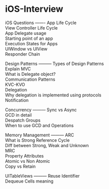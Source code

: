 # iOS-Interview

iOS Questions
——-
App Life Cycle <br />
View Controller Life Cycle <br />
App Delegate usage <br />
Starting point of an app <br />
Execution States for Apps <br />
UIWindow vs UIView <br />
Responder Chain


Design Patterns
———
Types of Design Patterns <br />
Explain MVC <br />
What is Delegate object? <br />
Communication Patterns <br />
KVC-KVO <br />
Delegation <br />
Why delegation is implemented using protocols <br />
Notification <br />


Concurrency
———
Sync vs Async <br />
GCD in detail <br />
Despatch Groups <br />
When to use GCD and Operations <br />

Memory Management
———
ARC <br />
What is Strong Reference Cycle <br />
Diff between Strong, Weak and Unknown <br />
MRC <br />
Property Attributes <br />
Atomic vs Non Atomic <br />
Copy vs Retain <br />

UITableViews
———
Reuse Identifier <br />
Dequeue Cells meaning <br />
